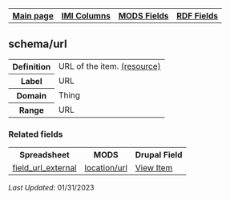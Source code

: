 <!DOCTYPE html>
<html>

<body>
<table style="width:100%">
  <tr>
    <th><a href="index.md">Main page</a></th>
	<th><a href="IMI.md">IMI Columns</a></th>
    <th><a href="MODS.md">MODS Fields</a></th>
    <th><a href="RDF.md">RDF Fields</a></th>
  </tr>
<table>
<h2>schema/url</h2>
<tr>
	<th>Definition</th>
	<td>URL of the item. <a href="https://schema.org/url">(resource)<a/></td>
</tr>
<tr>
	<th>Label</th>
	<td>URL</td>
</tr>
<tr>
	<th>Domain</th>
	<td>Thing</td>
</tr>
<tr>
	<th>Range</th>
	<td>URL</td>
</tr>
</table>
</table>
	<h3>Related fields</h3>
<table>
	<tr>
		<th>Spreadsheet</th>
		<th>MODS</th>
		<th>Drupal Field</th>
	</tr>
	<tr>
		<td><a href="field_url_external.md">field_url_external</a></td>
		<td><a href="mods.location.url.md">location/url</a> </td> 
		<td><a href="DrupalFields.md#view-item">View Item</a></td>
	</tr>
</table>
<p><i>Last Updated: </i>01/31/2023</p>
</body>
</html>
